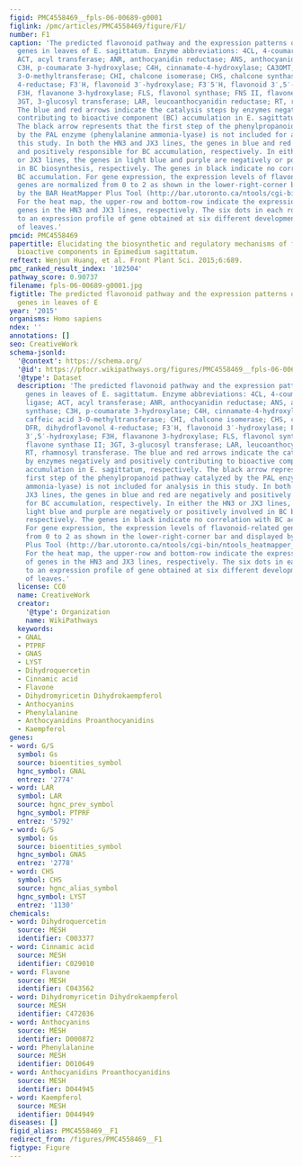 ```yaml
---
figid: PMC4558469__fpls-06-00689-g0001
figlink: /pmc/articles/PMC4558469/figure/F1/
number: F1
caption: 'The predicted flavonoid pathway and the expression patterns of flavonoid-related
  genes in leaves of E. sagittatum. Enzyme abbreviations: 4CL, 4-coumarate: CoA ligase;
  ACT, acyl transferase; ANR, anthocyanidin reductase; ANS, anthocyanidin synthase;
  C3H, p-coumarate 3-hydroxylase; C4H, cinnamate-4-hydroxylase; CA3OMT, caffeic acid
  3-O-methyltransferase; CHI, chalcone isomerase; CHS, chalcone synthase; DFR, dihydroflavonol
  4-reductase; F3′H, flavonoid 3′-hydroxylase; F3′5′H, flavonoid 3′,5′-hydroxylase;
  F3H, flavanone 3-hydroxylase; FLS, flavonol synthase; FNS II, flavone synthase II;
  3GT, 3-glucosyl transferase; LAR, leucoanthocyanidin reductase; RT, rhamnosyl transferase.
  The blue and red arrows indicate the catalysis steps by enzymes negatively and positively
  contributing to bioactive component (BC) accumulation in E. sagittatum, respectively.
  The black arrow represents that the first step of the phenylpropanoid pathway catalyzed
  by the PAL enzyme (phenylalanine ammonia-lyase) is not included for analysis in
  this study. In both the HN3 and JX3 lines, the genes in blue and red are negatively
  and positively responsible for BC accumulation, respectively. In either the HN3
  or JX3 lines, the genes in light blue and purple are negatively or positively involved
  in BC biosynthesis, respectively. The genes in black indicate no correlation with
  BC accumulation. For gene expression, the expression levels of flavonoid-related
  genes are normalized from 0 to 2 as shown in the lower-right-corner bar and displayed
  by the BAR HeatMapper Plus Tool (http://bar.utoronto.ca/ntools/cgi-bin/ntools_heatmapper_plus.cgi).
  For the heat map, the upper-row and bottom-row indicate the expression pattern of
  genes in the HN3 and JX3 lines, respectively. The six dots in each row correspond
  to an expression profile of gene obtained at six different developmental stages
  of leaves.'
pmcid: PMC4558469
papertitle: Elucidating the biosynthetic and regulatory mechanisms of flavonoid-derived
  bioactive components in Epimedium sagittatum.
reftext: Wenjun Huang, et al. Front Plant Sci. 2015;6:689.
pmc_ranked_result_index: '102504'
pathway_score: 0.90737
filename: fpls-06-00689-g0001.jpg
figtitle: The predicted flavonoid pathway and the expression patterns of flavonoid-related
  genes in leaves of E
year: '2015'
organisms: Homo sapiens
ndex: ''
annotations: []
seo: CreativeWork
schema-jsonld:
  '@context': https://schema.org/
  '@id': https://pfocr.wikipathways.org/figures/PMC4558469__fpls-06-00689-g0001.html
  '@type': Dataset
  description: 'The predicted flavonoid pathway and the expression patterns of flavonoid-related
    genes in leaves of E. sagittatum. Enzyme abbreviations: 4CL, 4-coumarate: CoA
    ligase; ACT, acyl transferase; ANR, anthocyanidin reductase; ANS, anthocyanidin
    synthase; C3H, p-coumarate 3-hydroxylase; C4H, cinnamate-4-hydroxylase; CA3OMT,
    caffeic acid 3-O-methyltransferase; CHI, chalcone isomerase; CHS, chalcone synthase;
    DFR, dihydroflavonol 4-reductase; F3′H, flavonoid 3′-hydroxylase; F3′5′H, flavonoid
    3′,5′-hydroxylase; F3H, flavanone 3-hydroxylase; FLS, flavonol synthase; FNS II,
    flavone synthase II; 3GT, 3-glucosyl transferase; LAR, leucoanthocyanidin reductase;
    RT, rhamnosyl transferase. The blue and red arrows indicate the catalysis steps
    by enzymes negatively and positively contributing to bioactive component (BC)
    accumulation in E. sagittatum, respectively. The black arrow represents that the
    first step of the phenylpropanoid pathway catalyzed by the PAL enzyme (phenylalanine
    ammonia-lyase) is not included for analysis in this study. In both the HN3 and
    JX3 lines, the genes in blue and red are negatively and positively responsible
    for BC accumulation, respectively. In either the HN3 or JX3 lines, the genes in
    light blue and purple are negatively or positively involved in BC biosynthesis,
    respectively. The genes in black indicate no correlation with BC accumulation.
    For gene expression, the expression levels of flavonoid-related genes are normalized
    from 0 to 2 as shown in the lower-right-corner bar and displayed by the BAR HeatMapper
    Plus Tool (http://bar.utoronto.ca/ntools/cgi-bin/ntools_heatmapper_plus.cgi).
    For the heat map, the upper-row and bottom-row indicate the expression pattern
    of genes in the HN3 and JX3 lines, respectively. The six dots in each row correspond
    to an expression profile of gene obtained at six different developmental stages
    of leaves.'
  license: CC0
  name: CreativeWork
  creator:
    '@type': Organization
    name: WikiPathways
  keywords:
  - GNAL
  - PTPRF
  - GNAS
  - LYST
  - Dihydroquercetin
  - Cinnamic acid
  - Flavone
  - Dihydromyricetin Dihydrokaempferol
  - Anthocyanins
  - Phenylalanine
  - Anthocyanidins Proanthocyanidins
  - Kaempferol
genes:
- word: G/S
  symbol: Gs
  source: bioentities_symbol
  hgnc_symbol: GNAL
  entrez: '2774'
- word: LAR
  symbol: LAR
  source: hgnc_prev_symbol
  hgnc_symbol: PTPRF
  entrez: '5792'
- word: G/S
  symbol: Gs
  source: bioentities_symbol
  hgnc_symbol: GNAS
  entrez: '2778'
- word: CHS
  symbol: CHS
  source: hgnc_alias_symbol
  hgnc_symbol: LYST
  entrez: '1130'
chemicals:
- word: Dihydroquercetin
  source: MESH
  identifier: C003377
- word: Cinnamic acid
  source: MESH
  identifier: C029010
- word: Flavone
  source: MESH
  identifier: C043562
- word: Dihydromyricetin Dihydrokaempferol
  source: MESH
  identifier: C472036
- word: Anthocyanins
  source: MESH
  identifier: D000872
- word: Phenylalanine
  source: MESH
  identifier: D010649
- word: Anthocyanidins Proanthocyanidins
  source: MESH
  identifier: D044945
- word: Kaempferol
  source: MESH
  identifier: D044949
diseases: []
figid_alias: PMC4558469__F1
redirect_from: /figures/PMC4558469__F1
figtype: Figure
---
```

